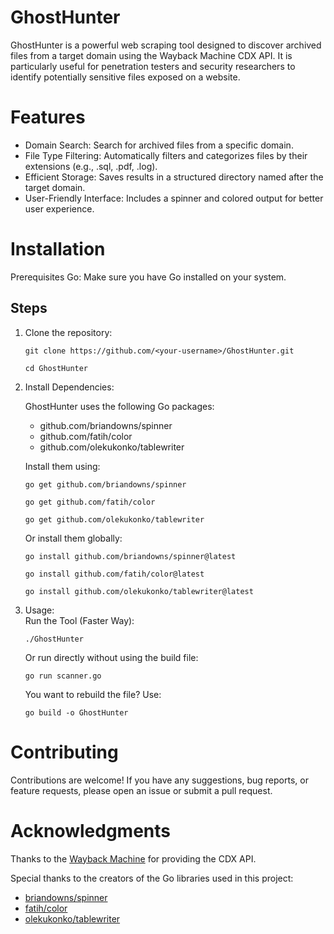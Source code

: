# GhostHunter
GhostHunter is a powerful web scraping tool designed to discover archived files from a target domain using the Wayback Machine CDX API. It is particularly useful for penetration testers and security researchers to identify potentially sensitive files exposed on a website.

# Features
- Domain Search: Search for archived files from a specific domain.
- File Type Filtering: Automatically filters and categorizes files by their extensions (e.g., .sql, .pdf, .log).
- Efficient Storage: Saves results in a structured directory named after the target domain.
- User-Friendly Interface: Includes a spinner and colored output for better user experience.

# Installation
Prerequisites
Go: Make sure you have Go installed on your system.

## Steps
1. Clone the repository:
   ```
   git clone https://github.com/<your-username>/GhostHunter.git
   ```
   ```
   cd GhostHunter
   ```
2. Install Dependencies:
   
   GhostHunter uses the following Go packages:
   - github.com/briandowns/spinner
   - github.com/fatih/color
   - github.com/olekukonko/tablewriter

   Install them using:
    ```
    go get github.com/briandowns/spinner
    ```
    ```
    go get github.com/fatih/color
    ```
    ```
    go get github.com/olekukonko/tablewriter
    ```

    Or install them globally:
    ```
    go install github.com/briandowns/spinner@latest
    ```
    ```
    go install github.com/fatih/color@latest
    ```
    ```
    go install github.com/olekukonko/tablewriter@latest
    ```

3. Usage:   
   Run the Tool (Faster Way):
   ```
   ./GhostHunter
   ```
   
   Or run directly without using the build file:
   ```
   go run scanner.go
   ```

   You want to rebuild the file? Use:
   ```
   go build -o GhostHunter
   ```

# Contributing
Contributions are welcome! If you have any suggestions, bug reports, or feature requests, please open an issue or submit a pull request.

# Acknowledgments
Thanks to the [Wayback Machine](https://web.archive.org/) for providing the CDX API.

Special thanks to the creators of the Go libraries used in this project:
- [briandowns/spinner](https://github.com/briandowns/spinner)
- [fatih/color](https://github.com/fatih/color)
- [olekukonko/tablewriter](https://github.com/olekukonko/tablewriter)
